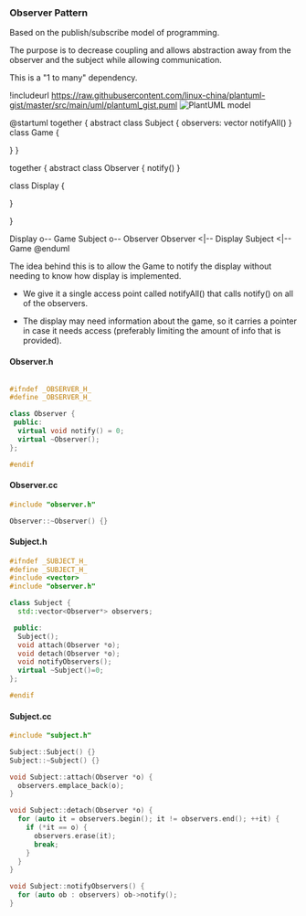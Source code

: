 ### Observer Pattern

Based on the publish/subscribe model of programming.

The purpose is to decrease coupling and allows abstraction away from the observer and the subject while allowing communication.

This is a "1 to many" dependency.

!includeurl https://raw.githubusercontent.com/linux-china/plantuml-gist/master/src/main/uml/plantuml_gist.puml
![PlantUML model](http://www.plantuml.com/plantuml/png/NP0npi8m38NtdCBZ_m-z068e4X8Z0oTmYu6Yj46sMwc2tXrZce8OyxsyxqKfHP6rRsFGT2Qz4CCz060bobWhr155uD1NLwhL8u1K2V50B2iOZ2PssYLjJkCcnhz_Eq_EtkqTjkHLvrFudlePshlQasmqdLMoQzl8BUBuqRt235DH-5YOt-iWAyFYNZyCpvtbgaClbzGTxKEU)

@startuml
together {
  abstract class Subject {
    observers: vector
    notifyAll()
  }
    class Game {
  
  }
}

together {
abstract class Observer {
  notify()
}

  class Display {
  
  }

}

Display o-- Game
Subject o-- Observer
Observer <|-- Display
Subject <|-- Game
@enduml

<p>
<p>
The idea behind this is to allow the Game to notify the display without needing to know how display is implemented.

- We give it a single access point called notifyAll() that calls notify() on all of the observers.

- The display may need information about the game, so it carries a pointer in case it needs access (preferably limiting the amount of info that is provided).

#### Observer.h
```c++

#ifndef _OBSERVER_H_
#define _OBSERVER_H_

class Observer {
 public:
  virtual void notify() = 0;
  virtual ~Observer();
};

#endif
```

#### Observer.cc
```c++
#include "observer.h"

Observer::~Observer() {}
```

#### Subject.h
```c++
#ifndef _SUBJECT_H_
#define _SUBJECT_H_
#include <vector>
#include "observer.h"

class Subject {
  std::vector<Observer*> observers;

 public:
  Subject();
  void attach(Observer *o);
  void detach(Observer *o);
  void notifyObservers();
  virtual ~Subject()=0;
};

#endif
```

#### Subject.cc
```c++
#include "subject.h"

Subject::Subject() {}
Subject::~Subject() {}

void Subject::attach(Observer *o) {
  observers.emplace_back(o);
}

void Subject::detach(Observer *o) {
  for (auto it = observers.begin(); it != observers.end(); ++it) {
    if (*it == o) {
      observers.erase(it);
      break;
    }
  }
}

void Subject::notifyObservers() {
  for (auto ob : observers) ob->notify();
}

```
